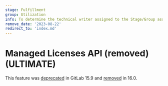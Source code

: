 ```yaml
---
stage: Fulfillment
group: Utilization
info: To determine the technical writer assigned to the Stage/Group associated with this page, see https://about.gitlab.com/handbook/product/ux/technical-writing/#assignments
remove_date: '2023-08-22'
redirect_to: 'index.md'
---
```


# Managed Licenses API (removed) **(ULTIMATE)**

This feature was [deprecated](https://gitlab.com/gitlab-org/gitlab/-/issues/390417) in GitLab 15.9
and [removed](https://gitlab.com/gitlab-org/gitlab/-/issues/397067) in 16.0.

<!-- This redirect file can be deleted after <2023-08-22>. -->
<!-- Redirects that point to other docs in the same project expire in three months. -->
<!-- Redirects that point to docs in a different project or site (link is not relative and starts with `https:`) expire in one year. -->
<!-- Before deletion, see: https://docs.gitlab.com/ee/development/documentation/redirects.html -->
